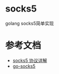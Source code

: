 # socks5

golang socks5简单实现


# 参考文档

- [socks5 协议详解](https://jiajunhuang.com/articles/2019_06_06-socks5.md.html)
- [go-socks5](https://github.com/armon/go-socks5)